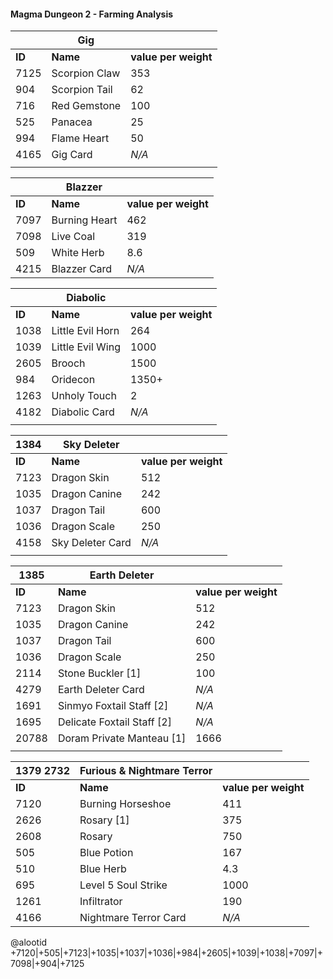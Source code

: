 #### Magma Dungeon 2 - Farming Analysis

|         |       **Gig**         |                   |
| ------- | ----------------- | ----------------- |
| **ID**      | **Name**              | **value per weight**  |
| 7125	  | Scorpion Claw     | 353               |
| 904	  | Scorpion Tail     | 62                |
| 716	  | Red Gemstone      | 100               |
| 525	  | Panacea           | 25                |
| 994	  | Flame Heart       | 50                |
| 4165	  | Gig Card          | *N/A*               |
|         |                   |                   |

|         |       **Blazzer**         |                   |
| ------- | ----------------- | ----------------- |
| **ID**      | **Name**              | **value per weight**  |
| 7097	| Burning Heart     | 462               |
| 7098	| Live Coal     | 319                |
| 509	 | White Herb      | 8.6               |
| 4215	| Blazzer Card           | *N/A*                |

|         |       **Diabolic**         |                   |
| ------- | ----------------- | ----------------- |
| **ID**      | **Name**              | **value per weight**  |
| 1038	| Little Evil Horn     | 264               |
| 1039	| Little Evil Wing     | 1000                |
| 2605	| Brooch             | 1500               |
| 984 	 | Oridecon         | 1350+              |
| 1263	| Unholy Touch	       | 2                |
| 4182	| Diabolic Card          | *N/A*               |
|         |                   |                   |

|   1384 |       **Sky Deleter**         |                   |
| ------- | ----------------- | ----------------- |
| **ID**      | **Name**              | **value per weight**  |
| 7123	| Dragon Skin	| 512 |
| 1035	| Dragon Canine	| 242 |
| 1037	| Dragon Tail	| 600 |
| 1036	| Dragon Scale | 250 |
| 4158	| Sky Deleter Card | *N/A* |
|         |                   |                   |

|    1385     |       **Earth Deleter**         |                   |
| ------- | ----------------- | ----------------- |
| **ID**      | **Name**              | **value per weight**  |
| 7123	| Dragon Skin	| 512 |
| 1035	| Dragon Canine	| 242 |
| 1037	| Dragon Tail	| 600 |
| 1036	| Dragon Scale | 250 |
| 2114	| Stone Buckler [1] | 100 |
| 4279	| Earth Deleter Card | *N/A* |
| 1691	| Sinmyo Foxtail Staff [2] | *N/A* |
| 1695	| Delicate Foxtail Staff [2] | *N/A* |
| 20788 | Doram Private Manteau [1] | 1666 | 
|         |                   |                   |

|    1379 2732     |       **Furious & Nightmare Terror**         |                   |
| ------- | ----------------- | ----------------- |
| **ID**      | **Name**              | **value per weight**  |
| 7120 | Burning Horseshoe | 411 |
| 2626 | Rosary [1]	| 375 |
| 2608	| Rosary | 750 |
| 505	| Blue Potion | 167 |
| 510 | Blue Herb | 4.3 |
| 695	| Level 5 Soul Strike | 1000 |
| 1261 | Infiltrator | 190 |
| 4166 | Nightmare Terror Card | *N/A* |

@alootid +7120|+505|+7123|+1035|+1037|+1036|+984|+2605|+1039|+1038|+7097|+7098|+904|+7125
